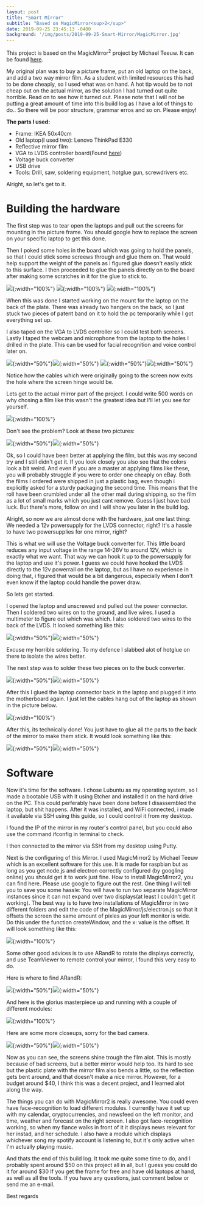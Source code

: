 ```yaml
---
layout: post
title: "Smart Mirror"
subtitle: "Based on MagicMirror<sup>2</sup>"
date: 2019-09-25 23:45:13 -0400
background: '/img/posts/2019-09-25-Smart-Mirror/MagicMirror.jpg'
---
```



This project is based on the MagicMirror<sup>2</sup> project by Michael Teeuw. It can be found [here](https://magicmirror.builders/).

My original plan was to buy a picture frame, put an old laptop on the back, and add a two way mirror film. As a student with limited resources this had to be done cheaply, so I used what was on hand. A hot tip would be to not cheap out on the actual mirror, as the solution I had turned out quite horrible. Read on to see how it turned out. Please note that I will not be putting a great amount of time into this build log as I have a lot of things to do.. So there will be poor structure, grammar erros and so on. Please enjoy!

**The parts I used:**

- Frame: IKEA 50x40cm
- Old laptop(I used two): Lenovo ThinkPad E330
- Reflective mirror film
- VGA to LVDS controller board(Found [here](https://www.ebay.com/c/1941840178))
- Voltage buck converter
- USB drive
- Tools: Drill, saw, soldering equipment, hotglue gun, screwdrivers etc.

Alright, so let's get to it.

# Building the hardware

The first step was to tear open the laptops and pull out the screens for mounting in the picture frame. You should google how to replace the screen on your specific laptop to get this done.

Then I poked some holes in the board which was going to hold the panels, so that I could stick some screews through and glue them on. That would help support the weight of the panels as i figured glue doesn't easily stick to this surface. I then proceeded to glue the panels directly on to the board after making some scratches in it for the glue to stick to.

![](/img/posts/2019-09-25-Smart-Mirror/1.jpg){:width="100%"}
![](/img/posts/2019-09-25-Smart-Mirror/2.jpg){:width="100%"}
![](/img/posts/2019-09-25-Smart-Mirror/3.jpg){:width="100%"}

When this was done I started working on the mount for the laptop on the back of the plate. There was already two hangers on the back, so I just stuck two pieces of patent band on it to hold the pc temporarily while I got everything set up.

I also taped on the VGA to LVDS controller so I could test both screens. Lastly I taped the webcam and microphone from the laptop to the holes I drilled in the plate. This can be used for facial recognition and voice control later on.

![](/img/posts/2019-09-25-Smart-Mirror/4.jpg){:width="50%"}![](/img/posts/2019-09-25-Smart-Mirror/5.jpg){:width="50%"}
![](/img/posts/2019-09-25-Smart-Mirror/6.jpg){:width="50%"}![](/img/posts/2019-09-25-Smart-Mirror/7.jpg){:width="50%"}

Notice how the cables which were originally going to the screen now exits the hole where the screen hinge would be.

 

Lets get to the actual mirror part of the project. I could write 500 words on why chosing a film like this wasn't the greatest idea but I'll let you see for yourself.

![](/img/posts/2019-09-25-Smart-Mirror/8.jpg){:width="100%"}

Don't see the problem? Look at these two pictures:

![](/img/posts/2019-09-25-Smart-Mirror/9.jpg){:width="50%"}![](/img/posts/2019-09-25-Smart-Mirror/90.jpg){:width="50%"}

Ok, so I could have been better at applying the film, but this was my second try and I still didn't get it. If you look closely you also see that the colors look a bit weird. And even if you are a master at applying films like these, you will probably struggle if you were to order one cheaply on eBay. Both the films I ordered were shipped in just a plastic bag, even though i explicitly asked for a sturdy packaging the second time. This means that the roll have been crumbled under all the other mail during shipping, so the film as a lot of small marks which you just cant remove. Guess I just have bad luck. But there's more, follow on and I will show you later in the build log.

 

Alright, so now we are almost done with the hardware, just one last thing: We needed a 12v powersupply for the LVDS connector, right? It's a hassle to have two powersupplies for one mirror, right?

This is what we will use the Voltage buck converter for. This little board reduces any input voltage in the range 14-26V to around 12V, which is exactly what we want. That way we can hook it up to the powersupply for the laptop and use it's power. I guess we could have hooked the LVDS directly to the 12v powerrail on the laptop, but as I have no experience in doing that, i figured that would be a bit dangerous, especially when I don't even know if the laptop could handle the power draw.

So lets get started. 

I opened the laptop and unscrewed and pulled out the power connector. Then I soldered two wires on to the ground, and live wires. I used a multimeter to figure out which was which. I also soldered two wires to the back of the LVDS. It looked something like this:

![](/img/posts/2019-09-25-Smart-Mirror/91.jpg){:width="50%"}![](/img/posts/2019-09-25-Smart-Mirror/92.jpg){:width="50%"}

Excuse my horrible soldering. To my defence I slabbed alot of hotglue on there to isolate the wires better.

The next step was to solder these two pieces on to the buck converter.

![](/img/posts/2019-09-25-Smart-Mirror/93.jpg){:width="50%"}![](/img/posts/2019-09-25-Smart-Mirror/94.jpg){:width="50%"}

After this I glued the laptop connector back in the laptop and plugged it into the motherboard again. I just let the cables hang out of the laptop as shown in the picture below. 

![](/img/posts/2019-09-25-Smart-Mirror/95.jpg){:width="100%"}

After this, its technically done! You just have to glue all the parts to the back of the mirror to make them stick. It would look something like this:

![](/img/posts/2019-09-25-Smart-Mirror/96.jpg){:width="50%"}![](/img/posts/2019-09-25-Smart-Mirror/97.jpg){:width="50%"}

# Software

Now it's time for the software. I chose Lubuntu as my operating system, so I made a bootable USB with it using Etcher and installed it on the hard drive on the PC. This could perferably have been done before I disassembled the laptop, but shit happens. After it was installed, and WiFi connected, i made it available via SSH using this guide, so I could control it from my desktop.

I found the IP of the mirror in my router's control panel, but you could also use the command ifconfig in terminal to check.

I then connected to the mirror via SSH from my desktop using Putty.

Next is the configuring of this Mirror. I used MagicMirror2 by Michael Teeuw which is an excellent software for this use. It is made for raspbian but as long as you get node.js and electron correctly configured (by googling online) you should get it to work just fine. How to install MagicMirror2, you can find here. Please use google to figure out the rest. One thing I will tell you to save you some hassle: You will have to run two separate MagicMirror instances since it can not expand over two displays(at least I couldn't get it working). The best way is to have two installations of MagicMirror in two different folders and edit the code of the MagicMirror/js/electron.js so that it offsets the screen the same amount of pixles as your left monitor is wide. Do this under the function createWindow, and the x: value is the offset. It will look something like this:

![](/img/posts/2019-09-25-Smart-Mirror/98.jpg){:width="100%"}

Some other good advices is to use ARandR to rotate the displays correctly, and use TeamViewer to remote control your mirror, I found this very easy to do.

Here is where to find ARandR:

![](/img/posts/2019-09-25-Smart-Mirror/99.jpg){:width="50%"}![](/img/posts/2019-09-25-Smart-Mirror/990.jpg){:width="50%"}

 

And here is the glorius masterpiece up and running with a couple of different modules:

![](/img/posts/2019-09-25-Smart-Mirror/991.jpg){:width="100%"}

Here are some more closeups, sorry for the bad camera.

![](/img/posts/2019-09-25-Smart-Mirror/992.jpg){:width="50%"}![](/img/posts/2019-09-25-Smart-Mirror/993.jpg){:width="50%"}

Now as you can see, the screens shine trough the film alot. This is mostly because of bad screens, but a better mirror would help too. Its hard to see but the plastic plate with the mirror film also bends a little, so the reflection gets bent around, and that doesn't make a nice mirror. However, for a budget around $40, I think this was a decent project, and I learned alot along the way.

The things you can do with MagicMirror2 is really awesome. You could even have face-recognition to load different modules. I currently have it set up with my calendar, cryptocurrencies, and newsfeed on the left monitor, and time, weather and forecast on the right screen. I also got face-recognition working, so when my fiance walks in front of it it displays news relevant for her instad, and her schedule. I also have a module which displays whichever song my spotify account is listening to, but it's only active when I'm actually playing music.

 

And thats the end of this build log. It took me quite some time to do, and I probably spent around $50 on this project all in all, but I guess you could do it for around $30 If you get the frame for free and have old laptops at hand, as well as all the tools. If you have any questions, just comment below or send me an e-mail.

Best regards